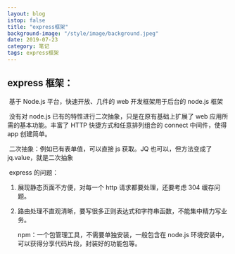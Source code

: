 ```yaml
---
layout: blog
istop: false
title: "express框架"
background-image: "/style/image/background.jpeg"
date: 2019-07-23
category: 笔记
tags: express框架
---
```


## express 框架：

​ 基于 Node.js 平台，快速开放、几件的 web 开发框架用于后台的 node.js 框架

​ 没有对 node.js 已有的特性进行二次抽象，只是在原有基础上扩展了 web 应用所需的基本功能。丰富了 HTTP 快捷方式和任意排列组合的 connect 中间件，使得 app 创建简单。

​ 二次抽象：例如已有表单值，可以直接 js 获取。JQ 也可以，但方法变成了 jq.value，就是二次抽象

​ express 的问题：

1.  展现静态页面不方便，对每一个 http 请求都要处理，还要考虑 304 缓存问题。

2.  路由处理不直观清晰，要写很多正则表达式和字符串函数，不能集中精力写业务。

    npm：一个包管理工具，不需要单独安装，一般包含在 node.js 环境安装中，可以获得分享代码片段，封装好的功能包等。

​
